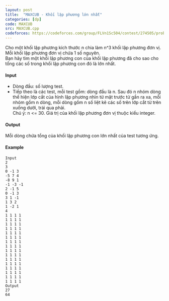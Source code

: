 ```yaml
---
layout: post
title:  "MAXCUB - Khối lập phương lớn nhất"
categories: [dp]
code: MAXCUB
src: MAXCUB.cpp
codeforces: https://codeforces.com/group/FLVn1Sc504/contest/274505/problem/F
---
```




  


Cho một khối lập phương kích thước n chia làm n^3 khối lập phương đơn vị. Mỗi khối lập phương đơn vị chứa 1 số nguyên.  
Bạn hãy tìm một khối lập phương con của khối lập phương đã cho sao cho tổng các số trong khối lập phương con đó là lớn nhất.

#### Input

+ Dòng đầu: số lượng test.  
+ Tiếp theo là các test, mỗi test gồm: dòng đầu là n. Sau đó n nhóm dòng thể hiện lớp cắt của hình lập phương nhìn từ mặt trước từ gần ra xa, mỗi nhóm gồm n dòng, mỗi dòng gồm n số liệt kê các số trên lớp cắt từ trên xuống dưới, trái qua phải.  
Chú ý: n <= 30. Giá trị của khối lập phương đơn vị thuộc kiểu integer.

#### Output

Mỗi dòng chứa tổng của khối lập phương con lớn nhất của test tương ứng.

#### Example

```
Input
2
3
0 -1 3
-5 7 4
-8 9 1
-1 -3 -1
2 -1 5
0 -1 3
3 1 -1
1 3 2
1 -2 1
4
1 1 1 1
1 1 1 1
1 1 1 1
1 1 1 1
1 1 1 1
1 1 1 1
1 1 1 1
1 1 1 1
1 1 1 1
1 1 1 1
1 1 1 1
1 1 1 1
1 1 1 1
1 1 1 1
1 1 1 1
1 1 1 1
Output
27
64

```

<!--more-->

